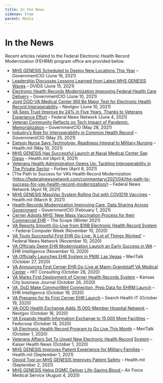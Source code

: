 ```yaml
---
title: In the News
sidenav: true
parent: Media
---
```

# In the News

Recent articles related to the Federal Electronic Health Record Modernization (FEHRM) program office are provided below.

* [MHS GENESIS Scheduled to Deploy New Locations This Year](https://governmentciomedia.com/mhs-genesis-scheduled-deploy-new-locations-year) – GovernmentCIO (June 16, 2021)
* [Leadership Discusses Lessons Learned from Latest MHS GENESIS Waves](https://www.dvidshub.net/news/398978/leadership-discusses-lessons-learned-latest-mhs-genesis-waves) – DVIDS (June 15, 2021)
* [Electronic Health Records Modernization Improving Federal Health Care Delivery](https://governmentciomedia.com/electronic-health-records-modernization-improving-federal-health-care-delivery) – GovernmentCIO (June 10, 2021)
* [Joint DOD-VA Medical Center Will Be Major Test for Electronic Health Record Interoperability](https://www.nextgov.com/it-modernization/2021/06/joint-dod-va-medical-center-will-be-major-test-electronic-health-record-interoperability/174653/) – Nextgov (June 10, 2021)
* [VA Sees Trust Improve by 24% in Five Years, Thanks to Veterans Experience Effort](https://www.fedhealthit.com/2021/06/federal-news-network-va-sees-trust-improve-by-24-in-five-years-thanks-to-veterans-experience-effort/) – Federal News Network (June 4, 2021)
* [Veteran Community Reflects on Tech Impact of Pandemic, Memorialization](https://governmentciomedia.com/veteran-community-reflects-tech-impact-pandemic-memorialization) – GovernmentCIO (May 28, 2021)
* [Industry’s Role for Interoperability in Common Health Record](https://governmentciomedia.com/industrys-role-interoperability-common-health-record) – GovernmentCIO (May 25, 2021) 
* [Eielson Nurse Says Technology, Readiness Integral to Military Nursing](https://www.health.mil/News/Articles/2021/05/10/Eielson-nurse-says-technology-readiness-integral-to-military-nursing) – Health.mil (May 10, 2021)
* [MHS GENESIS Has Successful Launch at Naval Medical Center San Diego](https://health.mil/News/Articles/2021/04/08/MHS-GENESIS-has-successful-launch-at-Naval-Medical-Center-San-Diego) – Health.mil (April 8, 2021)
* [Veterans Health Administration Opens Up: Tackling Interoperability in The Private Sector](https://www.forbes.com/sites/forbestechcouncil/2021/04/08/veterans-health-administration-opens-up-tackling-interoperability-in-the-private-sector/?sh=141738e49912) – Forbes (April 8, 2021)
* [The Path to Success for VA’s Health Record Modernization (https://federalnewsnetwork.com/commentary/2021/04/the-path-to-success-for-vas-health-record-modernization/) – Federal News Network (April 19, 2021)
* [MHS GENESIS MassVax System Rolling Out with COVID19 Vaccines](https://health.mil/News/Articles/2021/03/09/MHS-GENESIS-MassVax-system-rolling-out-with-COVID19-vaccines) – Health.mil (March 9, 2021)
* [Health Records Modernization Improving Care, Data Sharing Across Government](https:/governmentciomedia.com/health-records-modernization-improving-care-data-sharing-across-government) – GovernmentCIO (February 1, 2021)
* [Cerner Adopts MHS’ New Mass Vaccination Process for their Commercial EHR](https://health.mil/Reference-Center/Publications/2021/02/01/The-Scope-PEO-DHMS-External-Newsletter-Winter-2021) – The Scope (Winter 2021)
* [VA Reports Smooth Go-Live from $16B Electronic Health Record System](https://fcw.com/articles/2020/11/10/veterans-affairs-health-record-golive.aspx) – Federal Computer Week (November 10, 2020)
* [VA Touts Successful First EHR Go-Live: ‘A Lot of Things Worked’](https://federalnewsnetwork.com/veterans-affairs/2020/11/va-touts-successful-first-ehr-go-live-a-lot-of-things-worked/) – Federal News Network (November 10, 2020)
* [VA Officials Deem EHR Modernization Launch an Early Success in WA](https://ehrintelligence.com/news/va-officials-deem-ehr-modernization-launch-an-early-success-in-wa) – EHR Intelligence (November 10, 2020)
* [VA Officially Launches EHR System in PNW, Las Vegas](https://www.meritalk.com/articles/va-officially-launches-ehr-system-in-pnw-las-vegas/) – MeriTalk (October 27, 2020)
* [VA Announces First Cerner EHR Go-Live at Mann-Grandstaff VA Medical Center](https://hitconsultant.net/2020/10/26/cerner-va-ehr-go-live-wa/#.X6XUdXmP6M9) – HIT Consulting (October 26, 2020)
* [VA Marks First Deployment of Cerner Health Records System](https://www.bizjournals.com/kansascity/news/2020/10/27/va-deploys-cerner-ehr-system-at-washington-center.html) – Kansas City business Journal (October 26, 2020)
* [VA, DoD Make CommonWell Connection, Prep Data for EHRM Launch](https://ehrintelligence.com/news/va-dod-make-commonwell-connection-prep-data-for-ehrm-launch) – EHR Intelligence (October 19, 2020)
* [VA Prepares for Its First Cerner EHR Launch](https://searchhealthit.techtarget.com/news/252490734/VA-prepares-for-its-first-Cerner-EHR-launch) – Search Health IT (October 19, 2020)
* [VA-DOD Health Exchange Adds 15,000-Member Hospital Network](https://www.nextgov.com/voices/aaron-boyd/13546/?oref=ng-post-author) – Nextgov (October 16, 2020)
* [VA Expands Health Information Exchange to 15,000 More Facilities](https://www.nextgov.com/voices/aaron-boyd/13546/?oref=ng-post-author) – Fedscoop (October 14, 2020)
* [VA Electronic Health Record Program to Go Live This Month](https://www.meritalk.com/articles/va-electronic-health-record-program-to-go-live-this-month-officials-pledge/) – MeriTalk (October 1, 2020)
* [Veterans Affairs Set To Unveil New Electronic Health Record](https://khn.org/morning-breakout/veterans-affairs-set-to-unveil-new-electronic-health-record-system/) [System](https://khn.org/morning-breakout/veterans-affairs-set-to-unveil-new-electronic-health-record-system/) – Kaiser Health News (October 1, 2020)
* [MHS GENESIS Improves Patient Experience for Military Families](https://www.health.mil/News/Articles/2020/09/01/MHS-GENESIS-improves-patient-experience-for-military-families) – Health.mil (September 1, 2021)
* [Opioid Tool on MHS GENESIS Improves Patient Safety](https://health.mil/News/Articles/2020/09/01/Opioid-tool-on-MHS-GENESIS-improves-patient-safety) – Health.mil (September 2, 2021)
* [MHS GENESIS Helps DGMC Deliver Life-Saving Blood ](https://health.mil/News/Articles/2020/08/03/MHS-GENESIS-helps-DGMC-deliver-life-saving-blood)– Air Force Medical Service (August 4, 2020)